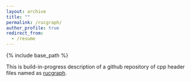 ```yaml
---
layout: archive
title: ""
permalink: /rucgraph/
author_profile: true
redirect_from:
  - /resume
---
```


{% include base_path %}

This is build-in-progress description of a github repository of cpp header files named as <a href="https://github.com/rucdatascience/rucgraph" target="_blank" rel="nofollow">rucgraph</a>.
